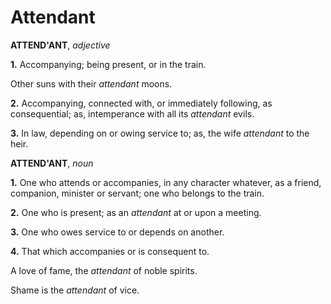 # Attendant

**ATTEND'ANT**, _adjective_

**1.** Accompanying; being present, or in the train.

Other suns with their _attendant_ moons.

**2.** Accompanying, connected with, or immediately following, as consequential; as, intemperance with all its _attendant_ evils.

**3.** In law, depending on or owing service to; as, the wife _attendant_ to the heir.

**ATTEND'ANT**, _noun_

**1.** One who attends or accompanies, in any character whatever, as a friend, companion, minister or servant; one who belongs to the train.

**2.** One who is present; as an _attendant_ at or upon a meeting.

**3.** One who owes service to or depends on another.

**4.** That which accompanies or is consequent to.

A love of fame, the _attendant_ of noble spirits.

Shame is the _attendant_ of vice.